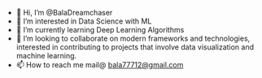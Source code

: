 - 👋 Hi, I’m @BalaDreamchaser
- 👀 I’m interested in Data Science with ML
- 🌱 I’m currently learning Deep Learning Algorithms
- 💞️ I’m looking to collaborate on modern frameworks and technologies, interested in contributing to projects that involve data visualization and machine learning.
- 📫 How to reach me mail@ bala77712@gmail.com

<!---
BalaDreamchaser/BalaDreamchaser is a ✨ special ✨ repository because its `README.md` (this file) appears on your GitHub profile.
You can click the Preview link to take a look at your changes.
--->
